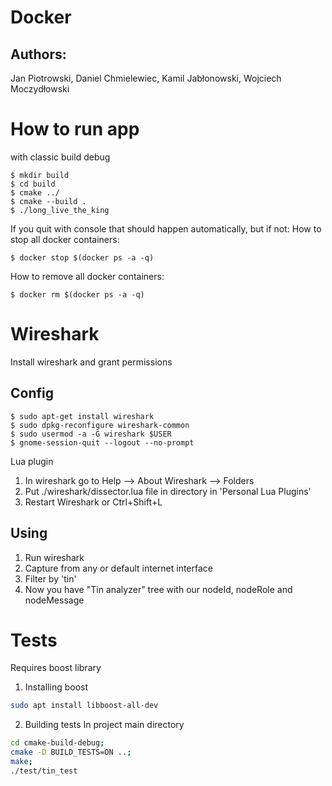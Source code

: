 # Docker
## Authors:
Jan Piotrowski, Daniel Chmielewiec, Kamil Jabłonowski, Wojciech Moczydłowski

# How to run app
with classic build debug

```shell
$ mkdir build
$ cd build
$ cmake ../
$ cmake --build .
$ ./long_live_the_king
```

If you quit with console that should happen automatically, but if not:
How to stop all docker containers:
```shell
$ docker stop $(docker ps -a -q)
```

How to remove all docker containers:
```shell
$ docker rm $(docker ps -a -q)
```

# Wireshark
Install wireshark and grant permissions

## Config

```
$ sudo apt-get install wireshark
$ sudo dpkg-reconfigure wireshark-common
$ sudo usermod -a -G wireshark $USER
$ gnome-session-quit --logout --no-prompt
```

Lua plugin
1. In wireshark go to Help –> About Wireshark –> Folders
2. Put ./wireshark/dissector.lua file in directory in 'Personal Lua Plugins'
3. Restart Wireshark or Ctrl+Shift+L

## Using
1. Run wireshark
2. Capture from any or default internet interface
3. Filter by 'tin'
4. Now you have "Tin analyzer" tree with our nodeId, nodeRole and nodeMessage


# Tests
Requires boost library 

1. Installing boost
```bash
sudo apt install libboost-all-dev
```

2. Building tests
In project main directory
```bash
cd cmake-build-debug;
cmake -D BUILD_TESTS=ON ..;
make;
./test/tin_test
```